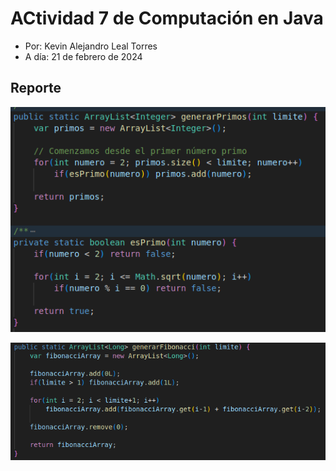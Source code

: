 # ACtividad 7 de Computación en Java

- Por: Kevin Alejandro Leal Torres
- A día: 21 de febrero de 2024

## Reporte

![Esta es una imagen](img/Captura1.png)

![Esta es otra imagen](img/Captura2.png)

